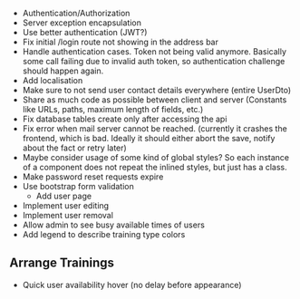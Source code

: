 - Authentication/Authorization
- Server exception encapsulation
- Use better authentication (JWT?)
- Fix initial /login route not showing in the address bar
- Handle authentication cases. Token not being valid anymore. Basically some call failing due to invalid auth token, so authentication challenge should happen again.
- Add localisation
- Make sure to not send user contact details everywhere (entire UserDto)
- Share as much code as possible between client and server (Constants like URLs, paths, maximum length of fields, etc.)
- Fix database tables create only after accessing the api
- Fix error when mail server cannot be reached. (currently it crashes the frontend, which is bad. Ideally it should either abort the save, notify about the fact or retry later)
- Maybe consider usage of some kind of global styles? So each instance of a component does not repeat the inlined styles, but just has a class.
- Make password reset requests expire
- Use bootstrap form validation
  - Add user page
- Implement user editing
- Implement user removal
- Allow admin to see busy available times of users
- Add legend to describe training type colors

## Arrange Trainings
- Quick user availability hover (no delay before appearance)

